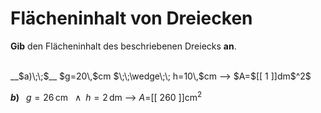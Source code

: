<!--
version:  0.0.1

language: de


@style
input {
    text-align: center;
}

.flex-container {
    display: flex;
    flex-wrap: wrap;
    align-items: stretch;
    gap: 20px;
}

.flex-child {
    flex: 1;
    min-width: 350px;
    margin-right: 20px;
}

@media (max-width: 400px) {
    .flex-child {
        flex: 100%;
        margin-right: 0;
    }
}
@end

formula: \carry   \textcolor{red}{\scriptsize #1}
formula: \digit   \rlap{\carry{#1}}\phantom{#2}#2
formula: \permil  \text{‰}

import: https://raw.githubusercontent.com/LiaTemplates/Tikz-Jax/main/README.md

script: https://cdn.jsdelivr.net/gh/LiaTemplates/Tikz-Jax@main/dist/index.js


tags: Dreiecke, Länge, Fläche, Einheiten, leicht, niedrig, Angeben

comment: Berechne den Flächeninhalt einer dreieckigen Fläche. Achte auf die Einheiten

author: Martin Lommatzsch

-->




# Flächeninhalt von Dreiecken


**Gib** den Flächeninhalt des beschriebenen Dreiecks **an**.

<br>


<section class="flex-container">

<div class="flex-child">
__$a)\;\;$__ $g=20\,$cm $\;\;\wedge\;\; h=10\,$cm
--> $A=$[[   1   ]]dm$^2$

<br>
</div>

<div class="flex-child">

__$b)\;\;$__ $g=26\,$cm $\;\;\wedge\;\; h=2\,$dm
--> $A=$[[  260  ]]cm$^2$



</div>

</section>





<br>
<br>
<br>
<br>
<br>